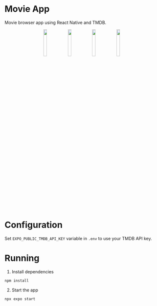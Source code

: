 # Movie App

Movie browser app using React Native and TMDB.

<p align="center">
  <img src="https://github.com/user-attachments/assets/90c6dc69-ba08-4c0d-b962-b07ff5138dca" width="15%"></img>
  <img src="https://github.com/user-attachments/assets/ee54c137-600f-4919-9e37-e2ca53b57e21" width="15%"></img>
  <img src="https://github.com/user-attachments/assets/9895aeb3-42e4-48ed-9707-09e6da761d90" width="15%"></img>
  <img src="https://github.com/user-attachments/assets/ff0acdd1-4b2d-4565-9771-4f9ea2f5930c" width="15%"></img>
</p>

# Configuration

Set `EXPO_PUBLIC_TMDB_API_KEY` variable in `.env` to use your TMDB API key.

# Running

1. Install dependencies

```bash
npm install
```

2. Start the app

```bash
npx expo start
```
